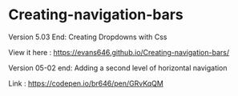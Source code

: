 # Creating-navigation-bars
Version 5.03 End: Creating Dropdowns with Css 

View it here : https://evans646.github.io/Creating-navigation-bars/


Version 05-02 end: Adding a second level of horizontal navigation


Link : https://codepen.io/br646/pen/GRvKqQM
